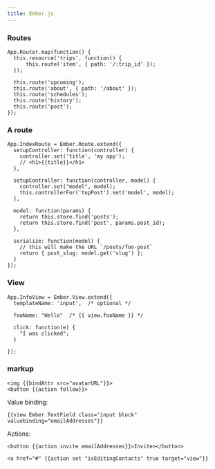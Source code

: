 ```yaml
---
title: Ember.js
---
```


### Routes

    App.Router.map(function() {
      this.resource('trips', function() {
          this.route('item', { path: '/:trip_id' });
      });

      this.route('upcoming');
      this.route('about', { path: '/about' });
      this.route('schedules');
      this.route('history');
      this.route('post');
    });

### A route

    App.IndexRoute = Ember.Route.extend({
      setupController: function(controller) {
        controller.set('title', 'my app');
        // <h1>{{title}}</h1>
      },

      setupController: function(controller, model) {
        controller.set("model", model);
        this.controllerFor('topPost').set('model', model);
      },

      model: function(params) {
        return this.store.find('posts');
        return this.store.find('post', params.post_id);
      },
      
      serialize: function(model) {
        // this will make the URL `/posts/foo-post`
        return { post_slug: model.get('slug') };
      }
    });

### View

    App.InfoView = Ember.View.extend({
      templateName: 'input',  /* optional */

      fooName: "Hello"  /* {{ view.fooName }} */

      click: function(e) {
        "I was clicked";
      }

    });

### markup

    <img {{bindAttr src="avatarURL"}}>
    <button {{action follow}}>

Value binding:

    {{view Ember.TextField class="input block" valuebinding="emailAddresses"}}

Actions:

    <button {{action invite emailAddresses}}>Invite></button>

    <a href="#" {{action set "isEditingContacts" true target="view"}} 
